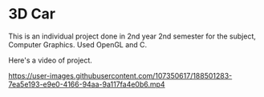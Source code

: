 # 3D Car

This is an individual project done in 2nd year 2nd semester for the subject, Computer Graphics.
Used OpenGL and C.

Here's a video of project.



https://user-images.githubusercontent.com/107350617/188501283-7ea5e193-e9e0-4166-94aa-9a117fa4e0b6.mp4

